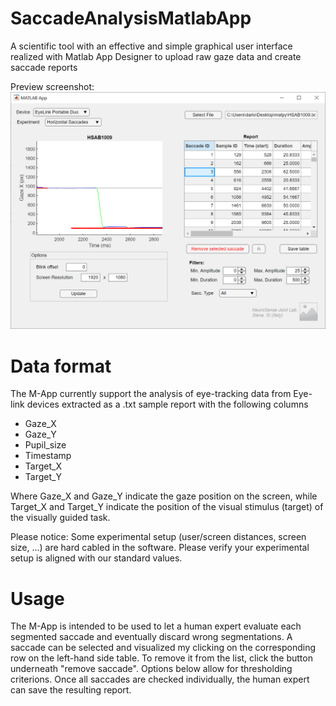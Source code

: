 # SaccadeAnalysisMatlabApp
A scientific tool with an effective and simple graphical user interface realized with Matlab App Designer to upload raw gaze data and create saccade reports

Preview screenshot:
![Test Image 1](Screenshot.png)

# Data format
The M-App currently support the analysis of eye-tracking data from Eye-link devices extracted as a .txt sample report with the following columns
- Gaze_X
- Gaze_Y
- Pupil_size
- Timestamp
- Target_X
- Target_Y

Where Gaze_X and Gaze_Y indicate the gaze position on the screen, while Target_X and Target_Y indicate the position of the visual stimulus (target) of the visually guided task.

Please notice: Some experimental setup (user/screen distances, screen size, ...) are hard cabled in the software. Please verify your experimental setup is aligned with our standard values.

# Usage
The M-App is intended to be used to let a human expert evaluate each segmented saccade and eventually discard wrong segmentations. A saccade can be selected and visualized my clicking on the corresponding row on the left-hand side table. To remove it from the list, click the button underneath "remove saccade". Options below allow for thresholding criterions. Once all saccades are checked individually, the human expert can save the resulting report.

